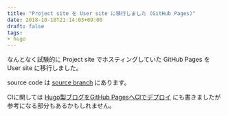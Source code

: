 ```yaml
---
title: "Project site を User site に移行しました (GitHub Pages)"
date: 2018-10-10T21:14:03+09:00
draft: false
tags:
- hugo
---
```


なんとなく試験的に Project site でホスティングしていた GitHub Pages を User site に移行しました。

source code は [source branch](https://github.com/suzuki-shunsuke/suzuki-shunsuke.github.io/tree/source) にあります。

CIに関しては [Hugo製ブログをGitHub PagesへCIでデプロイ](https://suzuki-shunsuke.github.io/how-to-host-hugo-at-github-pages/) にも書きましたが参考になる部分もあるかもしれません。
